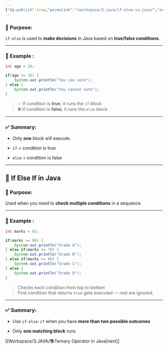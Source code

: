 ```yaml
---
{"dg-publish":true,"permalink":"/workspace/3-java/if-else-in-java/","noteIcon":""}
---
```


### 📌 Purpose:

`if-else` is used to **make decisions** in Java based on **true/false conditions**.

---

### 🧪 Example :

```java
int age = 18;

if(age >= 18) {
    System.out.println("You can vote");
} else {
    System.out.println("You cannot vote");
}
```

> ✅ If condition is **true**, it runs the `if` block  
> ❌ If condition is **false**, it runs the `else` block

---

### ✅ Summary:

- Only **one** block will execute.
    
- `if` = condition is true
    
- `else` = condition is false
    

---

## 🧭 **If Else If in Java**

### 📌 Purpose:

Used when you need to **check multiple conditions** in a sequence.

---

### 🧪 Example :

```java
int marks = 65;

if(marks >= 90) {
    System.out.println("Grade A");
} else if(marks >= 70) {
    System.out.println("Grade B");
} else if(marks >= 60) {
    System.out.println("Grade C");
} else {
    System.out.println("Grade D");
}
```

> Checks each condition from top to bottom  
> First condition that returns `true` gets executed — rest are ignored.

---

### ✅ Summary:

- Use `if-else-if` when you have **more than two possible outcomes**
    
- Only **one matching block** runs

[[Workspace/3.JAVA/📚Ternary Operator in Java\|next]]
